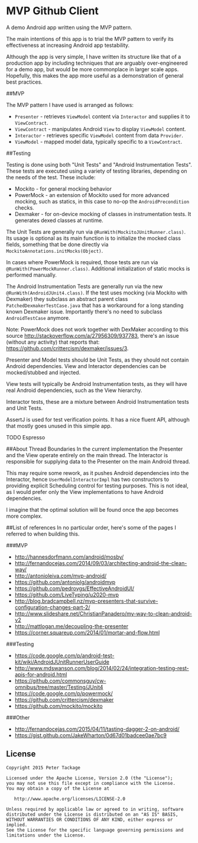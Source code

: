 MVP Github Client
==================
A demo Android app written using the MVP pattern.

The main intentions of this app is to trial the MVP pattern to verify its effectiveness at increasing
 Android app testability.

Although the app is very simple, I have written its structure like that of a production app by
including techniques that are arguably over-engineered for a demo app, but would be
more commonplace in larger scale apps. Hopefully, this makes the app more useful as a demonstration
of general best practices.

##MVP

The MVP pattern I have used is arranged as follows:

* ```Presenter``` - retrieves ```ViewModel``` content via ```Interactor``` and supplies it to ```ViewContract```.
* ```ViewContract``` - manipulates Android ```View``` to display ```ViewModel``` content.
* ```Interactor``` - retrieves specific ```ViewModel``` content from data ```Provider```.
* ```ViewModel``` - mapped model data, typically specific to a ```ViewContract```.

##Testing

Testing is done using both "Unit Tests" and "Android Instrumentation Tests". These tests are executed
using a variety of testing libraries, depending on the needs of the test. These include:

* Mockito - for general mocking behavior
* PowerMock - an extension of Mockito used for more advanced mocking, such as statics, in this case to no-op the ```AndroidPrecondition``` checks.
* Dexmaker - for on-device mocking of classes in instrumentation tests. It generates dexed classes at runtime.

The Unit Tests are generally run via ```@RunWith(MockitoJUnitRunner.class)```. Its usage is optional as its main function
is to initialize the mocked class fields, something that be done directly via ```MockitoAnnotations.initMocks(Object)```.

In cases where PowerMock is required, those tests are run via ```@RunWith(PowerMockRunner.class)```. Additional initialization
 of static mocks is performed manually.

The Android Instrumentation Tests are generally run via the new ```@RunWith(AndroidJUnit4.class)```. If the test
 uses mocking (via Mockito with Dexmaker) they subclass an abstract parent class ```PatchedDexmakerTestCase.java``` that has
a workaround for a long standing known Dexmaker issue. Importantly there's no need to subclass ```AndroidTestCase``` anymore.

Note: PowerMock does not work together with DexMaker according to this source http://stackoverflow.com/a/27956309/937783, there's an
issue (without any activity) that reports that: https://github.com/crittercism/dexmaker/issues/3.

Presenter and Model tests should be Unit Tests, as they should not contain Android dependencies. View and
Interactor dependencies can be mocked/stubbed and injected.

View tests will typically be Android Instrumentation tests, as they will have real Android dependencies,
such as the View hierarchy.

Interactor tests, these are a mixture between Android Instrumentation tests and Unit Tests.

AssertJ is used for test verification points. It has a nice fluent API, although that mostly goes unused in this simple app.

TODO Espresso

##About Thread Boundaries
In the current implementation the Presenter and the View operate entirely on the main thread.
The Interactor is responsible for supplying data to the Presenter on the main Android thread.

This may require some rework, as it pushes Android dependencies into the Interactor, hence ```UserModelInteractorImpl```
 has two constructors to providing explicit Scheduling control for testing purposes. This is not ideal,
 as I would prefer only the View implementations to have Android dependencies.

I imagine that the optimal solution will be found once the app becomes more complex.

##List of references
In no particular order, here's some of the pages I referred to when building this.

###MVP
* http://hannesdorfmann.com/android/mosby/
* http://fernandocejas.com/2014/09/03/architecting-android-the-clean-way/
* http://antonioleiva.com/mvp-android/
* https://github.com/antoniolg/androidmvp
* https://github.com/pedrovgs/EffectiveAndroidUI/
* https://github.com/LiveTyping/u2020-mvp
* http://blog.bradcampbell.nz/mvp-presenters-that-survive-configuration-changes-part-2/
* http://www.slideshare.net/ChristianPanadero/my-way-to-clean-android-v2
* http://mattlogan.me/decoupling-the-presenter
* https://corner.squareup.com/2014/01/mortar-and-flow.html

###Testing
* https://code.google.com/p/android-test-kit/wiki/AndroidJUnitRunnerUserGuide
* http://www.mdswanson.com/blog/2014/02/24/integration-testing-rest-apis-for-android.html
* https://github.com/commonsguy/cw-omnibus/tree/master/Testing/JUnit4
* https://code.google.com/p/powermock/
* https://github.com/crittercism/dexmaker
* https://github.com/mockito/mockito

###Other
* http://fernandocejas.com/2015/04/11/tasting-dagger-2-on-android/
* https://gist.github.com/JakeWharton/0d67d01badcee0ae7bc9

License
-------

    Copyright 2015 Peter Tackage

    Licensed under the Apache License, Version 2.0 (the "License");
    you may not use this file except in compliance with the License.
    You may obtain a copy of the License at

       http://www.apache.org/licenses/LICENSE-2.0

    Unless required by applicable law or agreed to in writing, software
    distributed under the License is distributed on an "AS IS" BASIS,
    WITHOUT WARRANTIES OR CONDITIONS OF ANY KIND, either express or implied.
    See the License for the specific language governing permissions and
    limitations under the License.